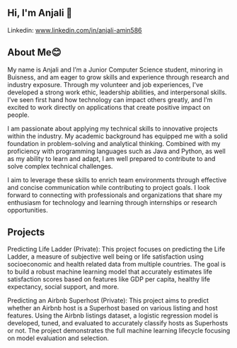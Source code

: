 ## Hi, I'm Anjali 👋

<!--
**anjali5582/anjali5582** is a ✨ _special_ ✨ repository because its `README.md` (this file) appears on your GitHub profile.

Here are some ideas to get you started:

- 🔭 I’m currently working on ...
- 🌱 I’m currently learning ...
- 👯 I’m looking to collaborate on ...
- 🤔 I’m looking for help with ...
- 💬 Ask me about ...
- 📫 How to reach me: ...
- 😄 Pronouns: ...
- ⚡ Fun fact: ...
-->
Linkedin: www.linkedin.com/in/anjali-amin586

## About Me😊

My name is Anjali and I’m a Junior Computer Science student, minoring in Buisness, and am eager to grow skills and experience through research and industry exposure. Through my volunteer and job experiences, I've developed a strong work ethic, leadership abilities, and interpersonal skills. I’ve seen first hand how technology can impact others greatly, and I’m excited to work directly on applications that create positive impact on people.

I am passionate about applying my technical skills to innovative projects within the industry. My academic background has equipped me with a solid foundation in problem-solving and analytical thinking. Combined with my proficiency with programming languages such as Java and Python, as well as my ability to learn and adapt, I am well prepared to contribute to and solve complex technical challenges. 

I aim to leverage these skills to enrich team environments through effective and concise communication while contributing to project goals. I look forward to connecting with professionals and organizations that share my enthusiasm for technology and learning through internships or research opportunities.


## Projects

Predicting Life Ladder (Private):
This project focuses on predicting the Life Ladder, a measure of subjective well being or life satisfaction using socioeconomic and health related data from multiple countries. The goal is to build a robust machine learning model that accurately estimates life satisfaction scores based on features like GDP per capita, healthy life expectancy, social support, and more.

Predicting an Airbnb Superhost (Private):
This project aims to predict whether an Airbnb host is a Superhost based on various listing and host features. Using the Airbnb listings dataset, a logistic regression model is developed, tuned, and evaluated to accurately classify hosts as Superhosts or not. The project demonstrates the full machine learning lifecycle focusing on model evaluation and selection.






